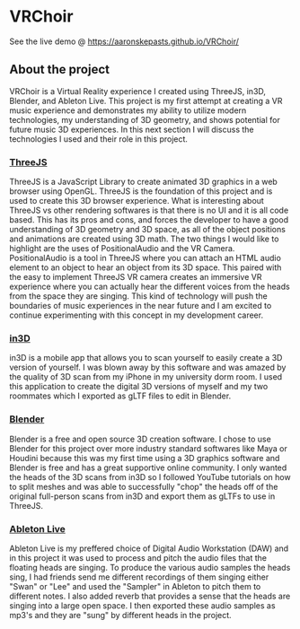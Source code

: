 # VRChoir

See the live demo @ https://aaronskepasts.github.io/VRChoir/

## About the project
VRChoir is a Virtual Reality experience I created using ThreeJS, in3D, Blender, and Ableton Live. This project is my first attempt at creating a VR music experience and demonstrates my ability to utilize modern technologies, my understanding of 3D geometry, and shows potential for future music 3D experiences. In this next section I will discuss the technologies I used and their role in this project.

### [ThreeJS](https://threejs.org/)
ThreeJS is a JavaScript Library to create animated 3D graphics in a web browser using OpenGL. ThreeJS is the foundation of this project and is used to create this 3D browser experience. What is interesting about ThreeJS vs other rendering softwares is that there is no UI and it is all code based. This has its pros and cons, and forces the developer to have a good understanding of 3D geometry and 3D space, as all of the object positions and animations are created using 3D math. The two things I would like to highlight are the uses of PositionalAudio and the VR Camera. PositionalAudio is a tool in ThreeJS where you can attach an HTML audio element to an object to hear an object from its 3D space. This paired with the easy to implement ThreeJS VR camera creates an immersive VR experience where you can actually hear the different voices from the heads from the space they are singing. This kind of technology will push the boundaries of music experiences in the near future and I am excited to continue experimenting with this concept in my development career.

### [in3D](https://in3d.io/)
in3D is a mobile app that allows you to scan yourself to easily create a 3D version of yourself. I was blown away by this software and was amazed by the quality of 3D scan from my iPhone in my university dorm room. I used this application to create the digital 3D versions of myself and my two roommates which I exported as gLTF files to edit in Blender.

### [Blender](https://www.blender.org/)
Blender is a free and open source 3D creation software. I chose to use Blender for this project over more industry standard softwares like Maya or Houdini because this was my first time using a 3D graphics software and Blender is free and has a great supportive online community. I only wanted the heads of the 3D scans from in3D so I followed YouTube tutorials on how to split meshes and was able to successfully "chop" the heads off of the original full-person scans from in3D and export them as gLTFs to use in ThreeJS.

### [Ableton Live](https://www.ableton.com/en/)
Ableton Live is my preffered choice of Digital Audio Workstation (DAW) and in this project it was used to process and pitch the audio files that the floating heads are singing. To produce the various audio samples the heads sing, I had friends send me different recordings of them singing either "Swan" or "Lee" and used the "Sampler" in Ableton to pitch them to different notes. I also added reverb that provides a sense that the heads are singing into a large open space. I then exported these audio samples as mp3's and they are "sung" by different heads in the project.
